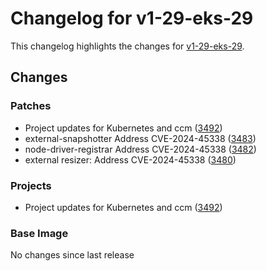 # Changelog for v1-29-eks-29

This changelog highlights the changes for [v1-29-eks-29](https://github.com/aws/eks-distro/tree/v1-29-eks-29).

## Changes

### Patches
* Project updates for Kubernetes and ccm ([3492](https://github.com/aws/eks-distro/pull/3492))
* external-snapshotter Address CVE-2024-45338 ([3483](https://github.com/aws/eks-distro/pull/3483))
* node-driver-registrar Address CVE-2024-45338 ([3482](https://github.com/aws/eks-distro/pull/3482))
* external resizer: Address CVE-2024-45338 ([3480](https://github.com/aws/eks-distro/pull/3480))

### Projects
* Project updates for Kubernetes and ccm ([3492](https://github.com/aws/eks-distro/pull/3492))

### Base Image
No changes since last release

